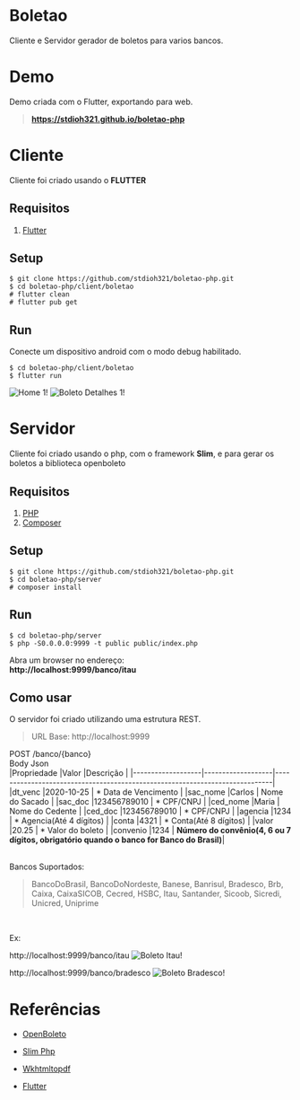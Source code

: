 # Boletao

Cliente e Servidor gerador de boletos para varios bancos.

# Demo
Demo criada com o Flutter, exportando para web.
> **https://stdioh321.github.io/boletao-php**


# Cliente
Cliente foi criado usando o **FLUTTER**

## Requisitos
1.  [Flutter](https://flutter.dev/docs/get-started/install)

## Setup
```
$ git clone https://github.com/stdioh321/boletao-php.git
$ cd boletao-php/client/boletao
# flutter clean
# flutter pub get
```
## Run
Conecte um dispositivo android com o modo debug habilitado.

 ```
 $ cd boletao-php/client/boletao
 $ flutter run
 ```


![Home 1!](docs/screenshots/client_android_2.png "Home 1")
![Boleto Detalhes 1!](docs/screenshots/client_android_3.png "Boleto Detalhes 1")



# Servidor
Cliente foi criado usando o php, com o framework **Slim**, e para gerar os boletos a biblioteca openboleto

## Requisitos
1. [PHP](https://www.php.net/manual/en/install.php)
2. [Composer](https://getcomposer.org/download/)

## Setup
```
$ git clone https://github.com/stdioh321/boletao-php.git
$ cd boletao-php/server
# composer install
```
## Run

 ```
 $ cd boletao-php/server
 $ php -S0.0.0.0:9999 -t public public/index.php
 ```
Abra um browser no endereço: <br/>
**http://localhost:9999/banco/itau**

## Como usar
O servidor foi criado utilizando uma estrutura REST.

> URL Base: http://localhost:9999 <br>

POST /banco/{banco}
<br>
Body Json
<br>
|Propriedade        |Valor              |Descrição                                                                    | 
|-------------------|-------------------|-----------------------------------------------------------------------------| 
|dt_venc            |2020-10-25         | * Data de Vencimento                                                        |
|sac_nome           |Carlos             | Nome do Sacado                                                              |
|sac_doc            |123456789010       | * CPF/CNPJ                                                                  |
|ced_nome           |Maria              | Nome do Cedente                                                             |
|ced_doc            |123456789010       | * CPF/CNPJ                                                                  |
|agencia            |1234               | * Agencia(Até 4 dígitos)                                                    |
|conta              |4321               | * Conta(Até 8 dígitos)                                                      |
|valor              |20.25              | * Valor do boleto                                                           |
|convenio           |1234               | **Número do convênio(4, 6 ou 7 dígitos, obrigatório quando o banco for Banco  do Brasil)**|



<br>
Bancos Suportados:

> BancoDoBrasil, BancoDoNordeste, Banese, Banrisul, Bradesco, Brb, Caixa, CaixaSICOB, Cecred, HSBC, Itau, Santander, Sicoob, Sicredi, Unicred, Uniprime

<br>

Ex:<br> 

http://localhost:9999/banco/itau
![Boleto Itau!](docs/screenshots/server_itau.png "Boleto Itaul")

http://localhost:9999/banco/bradesco
![Boleto Bradesco!](docs/screenshots/server_bradesco.png "Boleto Bradescol")




# Referências
- [OpenBoleto](https://github.com/openboleto/openboleto)

- [Slim Php](http://www.slimframework.com/)

- [Wkhtmltopdf](https://wkhtmltopdf.org/)

- [Flutter](https://flutter.dev/)

